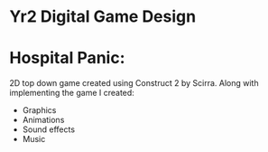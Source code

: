 # Yr2 Digital Game Design
# Hospital Panic: 

2D top down game created using Construct 2 by Scirra. Along with implementing the game I created:
* Graphics
* Animations
* Sound effects
* Music
